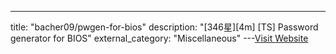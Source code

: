 ---
title: "bacher09/pwgen-for-bios"
description: "[346星][4m] [TS]  Password generator for BIOS"
external_category: "Miscellaneous"
---[Visit Website](https://github.com/bacher09/pwgen-for-bios)

